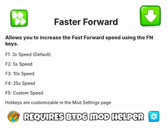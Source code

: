 <a href="https://github.com/doombubbles/faster-forward/releases/latest/download/FasterForward.dll">
    <img align="left" alt="Icon" height="90" src="Icon.png">
    <img align="right" alt="Download" height="75" src="https://raw.githubusercontent.com/gurrenm3/BTD-Mod-Helper/master/BloonsTD6%20Mod%20Helper/Resources/DownloadBtn.png">
</a>

<h1 align="center">Faster Forward</h1>

### Allows you to increase the Fast Forward speed using the FN keys.

F1: 3x Speed (Default)

F2: 5x Speed

F3: 10x Speed

F4: 25x Speed

F5: Custom Speed

Hotkeys are customizable in the Mod Settings page

[![Requires BTD6 Mod Helper](https://raw.githubusercontent.com/gurrenm3/BTD-Mod-Helper/master/banner.png)](https://github.com/gurrenm3/BTD-Mod-Helper#readme)
